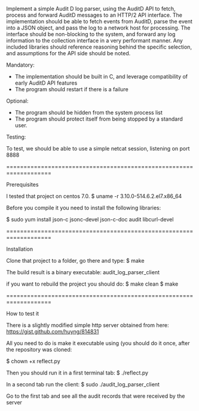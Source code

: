 Implement a simple Audit D log parser, using the AuditD API to fetch, process and forward AuditD messages to an HTTP/2 API interface.
The implementation should be able to fetch events from AuditD, parse the event into a JSON object, and pass the log to a network host for processing.
The interface should be non-blocking to the system, and forward any log information to the collection interface in a very performant manner.
Any included libraries should reference reasoning behind the specific selection, and assumptions for the API side should be noted.

Mandatory:

- The implementation should be built in C, and leverage compatibility of early AuditD API features
- The program should restart if there is a failure

Optional:

- The program should be hidden from the system process list
- The program should protect itself from being stopped by a standard user.

Testing:

To test, we should be able to use a simple netcat session, listening on port 8888

===================================================================

Prerequisites

I tested that project on centos 7.0.
$ uname -r
3.10.0-514.6.2.el7.x86_64


Before you compile it you need to install the following libraries:

$ sudo yum install json-c jsonc-devel json-c-doc audit libcurl-devel

===================================================================

Installation

Clone that project to a folder, go there and type:
$ make

The build result is a binary executable:
audit_log_parser_client

if you want to rebuild the project you should do:
$ make clean
$ make

===================================================================

How to test it

There is a slightly modified simple http server obtained from here:
https://gist.github.com/huyng/814831

All you need to do is make it executable using (you should do it once,
after the repository was cloned:

$ chown +x reflect.py

Then you should run it in a first terminal tab:
$ ./reflect.py

In a second tab run the client:
$ sudo ./audit_log_parser_client

Go to the first tab and see all the audit records that were received
by the server
